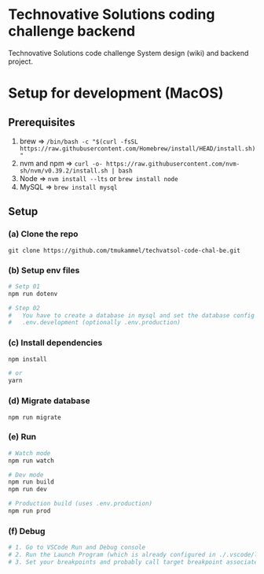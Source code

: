 # Technovative Solutions coding challenge backend
Technovative Solutions code challenge System design (wiki) and backend project.

# Setup for development (MacOS)
## Prerequisites

1. brew => `/bin/bash -c "$(curl -fsSL https://raw.githubusercontent.com/Homebrew/install/HEAD/install.sh)"`
1. nvm and npm => `curl -o- https://raw.githubusercontent.com/nvm-sh/nvm/v0.39.2/install.sh | bash`
2. Node => `nvm install --lts` or `brew install node`
3. MySQL => `brew install mysql`

## Setup

### (a) Clone the repo

```
git clone https://github.com/tmukammel/techvatsol-code-chal-be.git
```

### (b) Setup env files

```bash
# Setp 01
npm run dotenv

# Step 02
#   You have to create a database in mysql and set the database config in
#   .env.development (optionally .env.production)
```

### (c) Install dependencies

```bash
npm install

# or
yarn
```

### (d) Migrate database

```
npm run migrate
```

### (e) Run

```bash
# Watch mode
npm run watch

# Dev mode
npm run build
npm run dev

# Production build (uses .env.production)
npm run prod
```

### (f) Debug

```bash
# 1. Go to VSCode Run and Debug console
# 2. Run the Launch Program (which is already configured in ./.vscode/launch.json)
# 3. Set your breakpoints and probably call target breakpoint associated API to debug
```
